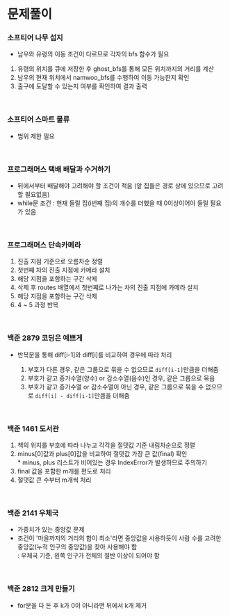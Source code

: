 # 문제풀이

### 소프티어 나무 섭지

- 남우와 유령의 이동 조건이 다르므로 각자의 bfs 함수가 필요
1. 유령의 위치를 큐에 저장한 후 ghost_bfs를 통해 모든 위치까지의 거리를 계산
2. 남우의 현재 위치에서 namwoo_bfs를 수행하여 이동 가능한지 확인
3. 출구에 도달할 수 있는지 여부를 확인하여 결과 출력

</br> 

### 소프티어 스마트 물류

- 범위 제한 필요 

</br>

### 프로그래머스 택배 배달과 수거하기

- 뒤에서부터 배달해야 고려해야 할 조건이 적음 (앞 집들은 경로 상에 있으므로 고려할 필요없음) 
- while문 조건 : 현재 들릴 집(i번째 집)의 개수를 더했을 때 0이상이어야 들릴 필요가 있음

</br>

### 프로그래머스 단속카메라

1. 진출 지점 기준으로 오름차순 정렬
2. 첫번째 차의 진출 지점에 카메라 설치
3. 해당 지점을 포함하는 구간 삭제
4. 삭제 후 routes 배열에서 첫번쨰로 나가는 차의 진출 지점에 카메라 설치
5. 해당 지점을 포함하는 구간 삭제
6. 4 ~ 5 과정 반복

</br>

### 백준 2879 코딩은 예쁘게

- 반복문을 통해 diff[i-1]와 diff[i]를 비교하여 경우에 따라 처리

    1. 부호가 다른 경우, 같은 그룹으로 묶을 수 없으므로 `diff[i-1]`만큼을 더해줌
    2. 부호가 같고 증가수열(양수) or 감소수열(음수)인 경우, 같은 그룹으로 묶음
    3. 부호가 같고 증가수열 or 감소수열이 아닌 경우, 같은 그룹으로 묶을 수 없으므로 `diff[i] - diff[i-1]`만큼을 더해줌

</br>

### 백준 1461 도서관

1. 책의 위치를 부호에 따라 나누고 각각을 절댓값 기준 내림차순으로 정렬
2. minus[0]값과 plus[0]값을 비교하여 절댓값 가장 큰 값(final) 확인<br> * minus, plus 리스트가 비어있는 경우 IndexError가 발생하므로 주의하기
3. final 값을 포함한 m개를 편도로 처리
4. 절댓값 큰 수부터 m개씩 처리

</br>

### 백준 2141 우체국

- 가중치가 있는 중앙값 문제
- 조건이 '마을까지의 거리의 합이 최소'라면 중앙값을 사용하듯이 사람 수를 고려한 중앙값(누적 인구의 중앙값)을 찾아 사용해야 함 <br>
: 우체국 기준, 왼쪽 인구가 전체의 절반 이상이 되어야 함

</br>

### 백준 2812 크게 만들기

- for문을 다 돈 후 k가 0이 아니라면 뒤에서 k개 제거
